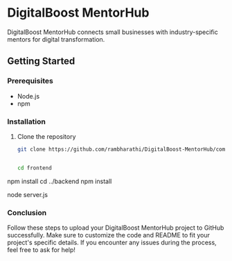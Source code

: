 


# DigitalBoost MentorHub

DigitalBoost MentorHub connects small businesses with industry-specific mentors for digital transformation.

## Getting Started

### Prerequisites
- Node.js
- npm

### Installation

1. Clone the repository
   ```bash
   git clone https://github.com/rambharathi/DigitalBoost-MentorHub/commits?author=rambharathi.git


   cd frontend
npm install
cd ../backend
npm install


node server.js


### Conclusion
Follow these steps to upload your DigitalBoost MentorHub project to GitHub successfully. Make sure to customize the code and README to fit your project's specific details. If you encounter any issues during the process, feel free to ask for help!

